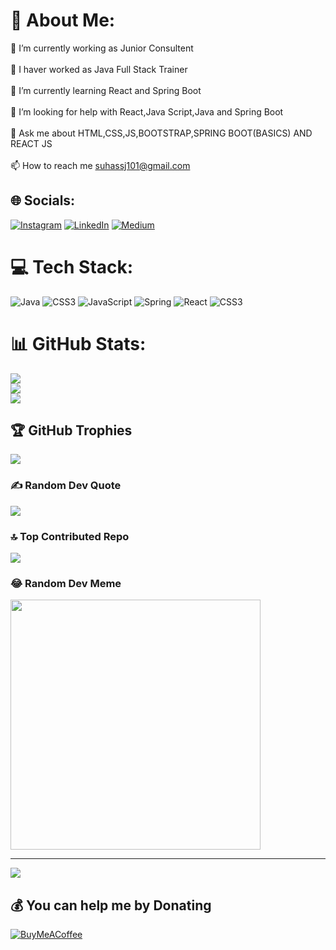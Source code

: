 # 💫 About Me:
🔭 I’m currently working as Junior Consultent<br><br>🔭 I haver worked as Java Full Stack Trainer <br><br>🌱 I’m currently learning React and Spring Boot<br><br>🤝 I’m looking for help with React,Java Script,Java and Spring Boot<br><br>💬 Ask me about HTML,CSS,JS,BOOTSTRAP,SPRING BOOT(BASICS) AND REACT JS <br><br>📫 How to reach me suhassj101@gmail.com<br>


## 🌐 Socials:
[![Instagram](https://img.shields.io/badge/Instagram-%23E4405F.svg?logo=Instagram&logoColor=white)](https://www.instagram.com/suhas_sindhuvadhi/) 
[![LinkedIn](https://img.shields.io/badge/LinkedIn-%230077B5.svg?logo=linkedin&logoColor=white)](https://www.linkedin.com/in/suhas-s-j-88457a1b6/) 
[![Medium](https://img.shields.io/badge/Medium-%2312100E.svg?logo=medium&logoColor=white)](https://medium.com/@suhassj101)


# 💻 Tech Stack:
![Java](https://img.shields.io/badge/java-%23ED8B00.svg?style=for-the-badge&logo=openjdk&logoColor=white) ![CSS3](https://img.shields.io/badge/css3-%231572B6.svg?style=for-the-badge&logo=css3&logoColor=white) ![JavaScript](https://img.shields.io/badge/javascript-%23323330.svg?style=for-the-badge&logo=javascript&logoColor=%23F7DF1E) ![Spring](https://img.shields.io/badge/spring-%236DB33F.svg?style=for-the-badge&logo=spring&logoColor=white) ![React](https://img.shields.io/badge/react-%2320232a.svg?style=for-the-badge&logo=react&logoColor=%2361DAFB) ![CSS3](https://img.shields.io/badge/css3-%231572B6.svg?style=for-the-badge&logo=css3&logoColor=white)
# 📊 GitHub Stats:
![](https://github-readme-stats.vercel.app/api?username=SuhasSindhuvadi&theme=radical&hide_border=false&include_all_commits=false&count_private=true)<br/>
![](https://github-readme-streak-stats.herokuapp.com/?user=SuhasSindhuvadi&theme=radical&hide_border=false)<br/>
![](https://github-readme-stats.vercel.app/api/top-langs/?username=SuhasSindhuvadi&theme=radical&hide_border=false&include_all_commits=false&count_private=true&layout=compact)

## 🏆 GitHub Trophies
![](https://github-profile-trophy.vercel.app/?username=SuhasSindhuvadi&theme=radical&no-frame=false&no-bg=true&margin-w=4)

### ✍️ Random Dev Quote
![](https://quotes-github-readme.vercel.app/api?type=horizontal&theme=radical)

### 🔝 Top Contributed Repo
![](https://github-contributor-stats.vercel.app/api?username=SuhasSindhuvadi&limit=5&theme=dark&combine_all_yearly_contributions=true)

### 😂 Random Dev Meme
<img src='https://memer-new.vercel.app/' style="height: 400px;"/>

---
[![](https://visitcount.itsvg.in/api?id=SUHAS&label=Profile%20Views&color=9&icon=5&pretty=false)](https://visitcount.itsvg.in)

  ## 💰 You can help me by Donating
  [![BuyMeACoffee](https://img.shields.io/badge/Buy%20Me%20a%20Coffee-ffdd00?style=for-the-badge&logo=buy-me-a-coffee&logoColor=black)](https://buymeacoffee.com/https://buymeacoffee.com/suhassj) 

  
<!-- Proudly created with GPRM ( https://gprm.itsvg.in ) -->
